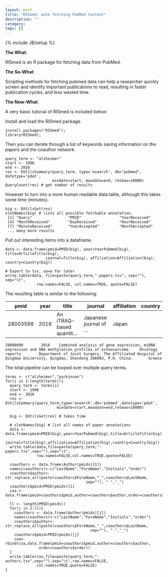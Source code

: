 ```yaml
---
layout: post
title: "RISmed: auto fetching PubMed Content"
description: ""
category: 
tags: []
---
```

{% include JB/setup %}

**The What**: 

RISmed is an R package for fetching data from PubMed. 

**The So-What**:

Scripting methods for fetching pubmed data can help a researcher quickly screen and identify important publications to read, resulting in faster publication cycles, and less wasted time.

**The Now-What**:

A very basic tutorial of RISmed is included below:

Install and load the RISmed package.

```
install.packages("RISmed");
library(RISmed);
```

Then you can iterate through a list of keywords saving information on the papers and the coauthor network.

```
query_term <- "alzheimer"
start <- 1996
end <- 2016
res <- EUtilsSummary(query_term, type='esearch', db="pubmed", datetype='pdat',
                     mindate=start, maxdate=end, retmax=10000)
QueryCount(res) # get number of results

```

However to turn into a more human readable data.table, although this takes some time (minutes).

```
big <- EUtilsGet(res)
slotNames(big) # lists all possible fetchable annotation.
 [1] "Query"                "PMID"                 "YearReceived"        
 [4] "MonthReceived"        "DayReceived"          "HourReceived"        
 [7] "MinuteReceived"       "YearAccepted"         "MonthAccepted"
 ... many more results      

```

Pull out interesting items into a dataframe.

```
data <- data.frame(pmid=PMID(big), year=YearPubmed(big), title=ArticleTitle(big),
                  journal=Title(big), affiliation=Affiliation(big), country=Country(big))

# Export to tsv, save for later
write.table(data, file=paste(query_term,"-papers.tsv", sep=""), sep="\t",
              row.names=FALSE, col.names=TRUE, quote=FALSE)
```
The resulting table is similar to the following:

|pmid|year|title|journal|affiliation|country|
|---|---|---|---|---|---|
|28003598 | 2016 | An iTRAQ-based quantit... | Japanese journal of ...|Japan|

```
28000890        2016    Combined analysis of gene expression, miRNA expression and DNA methylation profiles of osteosarcoma.    Oncology reports        Department of Joint Surgery, The Affiliated Hospital of Qingdao University, Qingdao, Shandong 266003, P.R. China.       Greece
```

The total pipeline can be looped over multiple query terms.

```
terms <- c("alzheimer","parkinson")
for(i in 1:length(terms)){
  query_term <- terms[i]
  start <- 1996
  end <- 2016
  res <- EUtilsSummary(query_term,type='esearch',db='pubmed',datetype='pdat',
                       mindate=start,maxdate=end,retmax=10000)
  
  big <- EUtilsGet(res) # takes time
  
  # slotNames(big) # list all names of paper annotations
  data <- data.frame(pmid=PMID(big),year=YearPubmed(big),title=ArticleTitle(big),
                     journal=Title(big),affiliation=Affiliation(big),country=Country(big))
  write.table(data,file=paste(query_term,"-papers.tsv",sep=""),sep="\t",
              row.names=FALSE,col.names=TRUE,quote=FALSE)
  
  coauthors <- data.frame(Author(pmids)[1])
  names(coauthors)<-c("LastName","ForeName","Initials","order")
  coauthors$author<-str_replace_all(paste(coauthors$ForeName,"_",coauthors$LastName,
                                    sep=""), " ","_")
  coauthors$pmid=PMID(pmids)[1]
  coa <- data.frame(pmid=coauthors$pmid,author=coauthors$author,order=coauthors$order)

  ll <- length(PMID(pmids))
  for(j in 2:ll){
    coauthors <- data.frame(Author(pmids)[j])
    names(coauthors)<-c("LastName","ForeName","Initials","order")
    coauthors$author<-str_replace_all(paste(coauthors$ForeName,"_",coauthors$LastName,
                                      sep=""), " ","_")
    coauthors$pmid=PMID(pmids)[j]
    coa<-rbind(coa,data.frame(pmid=coauthors$pmid,author=coauthors$author,
               order=coauthors$order))
  }
  write.table(coa,file=paste(query_term,"-authors.tsv",sep=""),sep="\t",row.names=FALSE,
              col.names=TRUE,quote=FALSE)
}
```

